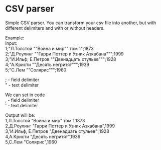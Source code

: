 <h1>CSV parser</h1>

Simple CSV parser. You can transform your csv file into another, but with different delimiters and with or without headers.

Example:<br>
Input: <br>
1;"Л.Толстой ""Война и мир"" том 1";1873<br>
2;"Д.Роулинг ""Гарри Поттер и Узник Азкабана""";1999<br>
3;"И.Ильф; Е.Петров ""Двенадцать стульев""";1928<br>
4;"А.Кристи ""Десять негритят""";1939<br>
5;"С.Лем ""Солярис""";1960<br>

; - field delimiter<br>
" - text delimiter

We can set in code<br>
, - field delimiter<br>
' - text delimiter

Output will be:<br>
1,Л.Толстой "Война и мир" том 1,1873<br>
2,Д.Роулинг "Гарри Поттер и Узник Азкабана",1999<br>
3,'И.Ильф, Е.Петров "Двенадцать стульев"',1928<br>
4,А.Кристи "Десять негритят",1939<br>
5,С.Лем "Солярис",1960<br>
